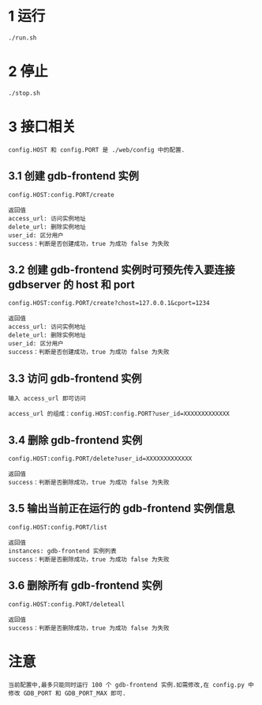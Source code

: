 # 1 运行

    ./run.sh

# 2 停止

    ./stop.sh

# 3 接口相关

    config.HOST 和 config.PORT 是 ./web/config 中的配置.

## 3.1 创建 gdb-frontend 实例

    config.HOST:config.PORT/create

    返回值
    access_url: 访问实例地址
    delete_url: 删除实例地址
    user_id: 区分用户
    success：判断是否创建成功，true 为成功 false 为失败

## 3.2 创建 gdb-frontend 实例时可预先传入要连接 gdbserver 的 host 和 port

    config.HOST:config.PORT/create?chost=127.0.0.1&cport=1234

    返回值
    access_url: 访问实例地址
    delete_url: 删除实例地址
    user_id: 区分用户
    success：判断是否创建成功，true 为成功 false 为失败

## 3.3 访问 gdb-frontend 实例

    输入 access_url 即可访问

    access_url 的组成：config.HOST:config.PORT?user_id=XXXXXXXXXXXXX

## 3.4 删除 gdb-frontend 实例

    config.HOST:config.PORT/delete?user_id=XXXXXXXXXXXXX

    返回值
    success：判断是否删除成功，true 为成功 false 为失败

## 3.5 输出当前正在运行的 gdb-frontend 实例信息

    config.HOST:config.PORT/list

    返回值
    instances: gdb-frontend 实例列表
    success：判断是否删除成功，true 为成功 false 为失败

## 3.6 删除所有 gdb-frontend 实例

    config.HOST:config.PORT/deleteall

    返回值
    success：判断是否删除成功，true 为成功 false 为失败

# 注意

    当前配置中,最多只能同时运行 100 个 gdb-frontend 实例.如需修改,在 config.py 中修改 GDB_PORT 和 GDB_PORT_MAX 即可.
